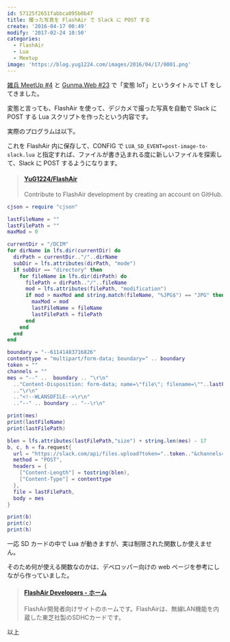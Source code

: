 ```yaml
---
id: 57125f2651fabbca095b0b47
title: 撮った写真を FlashAir で Slack に POST する
create: '2016-04-17 00:49'
modify: '2017-02-24 10:50'
categories:
  - FlashAir
  - Lua
  - Meetup
image: 'https://blog.yug1224.com/images/2016/04/17/0001.png'
---
```


[雑兵 MeetUp #4](http://eventdots.jp/event/582833) と [Gunma.Web #23](https://gunmaweb.doorkeeper.jp/events/40361) で「変態 IoT」というタイトルで LT をしてきました。

変態と言っても、FlashAir を使って、デジカメで撮った写真を自動で Slack に POST する Lua スクリプトを作ったという内容です。

<!-- more -->

<div style="max-width:500px">
<script async class="speakerdeck-embed" data-id="a2213ecb97f440f0880eca8d36f82f70" data-ratio="1.33333333333333" src="//speakerdeck.com/assets/embed.js"></script>
</div>

実際のプログラムは以下。

これを FlashAir 内に保存して、CONFIG で `LUA_SD_EVENT=post-image-to-slack.lua` と指定すれば、ファイルが書き込まれる度に新しいファイルを探索して、Slack に POST するようになります。

<blockquote class="embedly-card" data-card-key="efc9713d77434ae8b88ef22dda0a91e8" data-card-controls="0" data-card-type="article" data-card-align="left"><h4><a href="https://github.com/YuG1224/FlashAir">YuG1224/FlashAir</a></h4><p>Contribute to FlashAir development by creating an account on GitHub.</p></blockquote>
<script async src="//cdn.embedly.com/widgets/platform.js" charset="UTF-8"></script>

```Lua
cjson = require "cjson"

lastFileName = ""
lastFilePath = ""
maxMod = 0

currentDir = "/DCIM"
for dirName in lfs.dir(currentDir) do
  dirPath = currentDir.."/"..dirName
  subDir = lfs.attributes(dirPath, "mode")
  if subDir == "directory" then
    for fileName in lfs.dir(dirPath) do
      filePath = dirPath.."/"..fileName
      mod = lfs.attributes(filePath, "modification")
      if mod > maxMod and string.match(fileName, "%JPG$") == "JPG" then
        maxMod = mod
        lastFileName = fileName
        lastFilePath = filePath
      end
    end
  end
end

boundary = "--61141483716826"
contenttype = "multipart/form-data; boundary=" .. boundary
token = ""
channels = ""
mes = "--" ..  boundary .. "\r\n"
  .."Content-Disposition: form-data; name=\"file\"; filename=\""..lastFileName.."\"\r\n"
  .."\r\n"
  .."<!--WLANSDFILE-->\r\n"
  .."--" .. boundary .. "--\r\n"

print(mes)
print(lastFileName)
print(lastFilePath)

blen = lfs.attributes(lastFilePath,"size") + string.len(mes) - 17
b, c, h = fa.request{
  url = "https://slack.com/api/files.upload?token="..token.."&channels="..channels,
  method = "POST",
  headers = {
    ["Content-Length"] = tostring(blen),
    ["Content-Type"] = contenttype
  },
  file = lastFilePath,
  body = mes
}

print(b)
print(c)
print(h)
```

一応 SD カードの中で Lua が動きますが、実は制限された関数しか使えません。

そのため何が使える関数なのかは、デベロッパー向けの web ページを参考にしながら作っていました。

<blockquote class="embedly-card" data-card-key="efc9713d77434ae8b88ef22dda0a91e8" data-card-controls="0" data-card-type="article" data-card-align="left"><h4><a href="https://flashair-developers.com/ja/">FlashAir Developers - ホーム</a></h4><p>FlashAir開発者向けサイトのホームです。FlashAirは、無線LAN機能を内蔵した東芝社製のSDHCカードです。</p></blockquote>
<script async src="//cdn.embedly.com/widgets/platform.js" charset="UTF-8"></script>

以上
